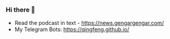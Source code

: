 ### Hi there 👋

- Read the podcast in text - https://news.gengargengar.com/
- My Telegram Bots: https://qingfeng.github.io/
